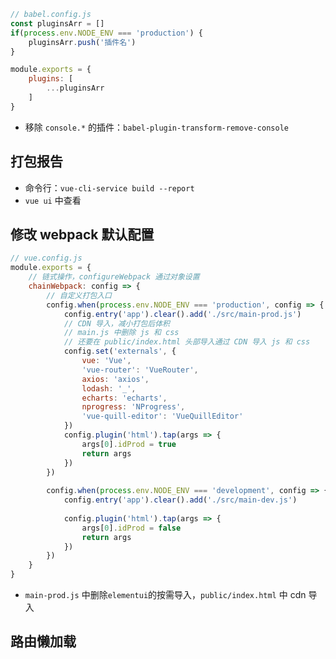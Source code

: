 ```javascript
// babel.config.js
const pluginsArr = []
if(process.env.NODE_ENV === 'production') {
    pluginsArr.push('插件名')
}

module.exports = {
    plugins: [
        ...pluginsArr
    ]
}
```

- 移除 `console.*` 的插件：`babel-plugin-transform-remove-console`

## 打包报告

- 命令行：`vue-cli-service build --report`
- `vue ui` 中查看

## 修改 webpack 默认配置

```javascript
// vue.config.js
module.exports = {
    // 链式操作，configureWebpack 通过对象设置
    chainWebpack: config => {
        // 自定义打包入口
        config.when(process.env.NODE_ENV === 'production', config => {
            config.entry('app').clear().add('./src/main-prod.js')
            // CDN 导入，减小打包后体积
            // main.js 中删除 js 和 css
            // 还要在 public/index.html 头部导入通过 CDN 导入 js 和 css
            config.set('externals', {
                vue: 'Vue',
                'vue-router': 'VueRouter',
                axios: 'axios',
                lodash: '_',
                echarts: 'echarts',
                nprogress: 'NProgress',
                'vue-quill-editor': 'VueQuillEditor'
            })
            config.plugin('html').tap(args => {
                args[0].idProd = true
                return args
            })
        })
        
        config.when(process.env.NODE_ENV === 'development', config => {
            config.entry('app').clear().add('./src/main-dev.js')
            
            config.plugin('html').tap(args => {
                args[0].idProd = false
                return args
            })
        })
    }
}
```

- `main-prod.js` 中删除`elementui`的按需导入，`public/index.html` 中 cdn 导入

##  路由懒加载

```javascript
```

